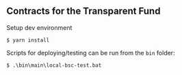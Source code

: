 ## Contracts for the Transparent Fund

Setup dev environment
```
$ yarn install
```

Scripts for deploying/testing can be run from the `bin` folder:
```
$ .\bin\main\local-bsc-test.bat
```
